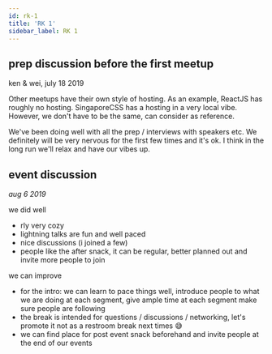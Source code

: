 ```yaml
---
id: rk-1
title: 'RK 1'
sidebar_label: RK 1
---
```


## prep discussion before the first meetup

ken & wei, july 18 2019

Other meetups have their own style of hosting. As an example, ReactJS has roughly no hosting. SingaporeCSS has a hosting in a very local vibe. However, we don't have to be the same, can consider as reference.

We've been doing well with all the prep / interviews with speakers etc. We definitely will be very nervous for the first few times and it's ok. I think in the long run we'll relax and have our vibes up.

## event discussion

_aug 6 2019_

we did well

- rly very cozy
- lightning talks are fun and well paced
- nice discussions (i joined a few)
- people like the after snack, it can be regular, better planned out and invite more people to join

we can improve

- for the intro: we can learn to pace things well, introduce people to what we are doing at each segment, give ample time at each segment make sure people are following
- the break is intended for questions / discussions / networking, let's promote it not as a restroom break next times 😅
- we can find place for post event snack beforehand and invite people at the end of our events
